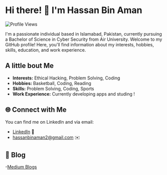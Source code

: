 # Hi there! 👋 I'm Hassan Bin Aman

![Profile Views](https://komarev.com/ghpvc/?username=hassanbinaman)

I'm a passionate individual based in Islamabad, Pakistan, currently pursuing a Bachelor of Science in Cyber Security from Air University. Welcome to my GitHub profile! Here, you'll find information about my interests, hobbies, skills, education, and work experience.

##  A little bout Me

- **Interests:** Ethical Hacking, Problem Solving, Coding
- **Hobbies:** Basketball, Coding, Reading
- **Skills:** Problem Solving, Coding, Sports
- **Work Experience:** Currently developing apps and studing !

## 🌐 Connect with Me

You can find me on LinkedIn and via email:

- [LinkedIn](example-link-here) 🔗
- hassanbinaman2@gmail.com :envelope:

## 📝 Blog

-[Medium Blogs](https://medium.com/@hassanbinaman)
##
